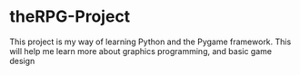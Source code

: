 # theRPG-Project
This project is my way of learning Python and the Pygame framework. This will help me learn more about graphics programming, and basic game design
